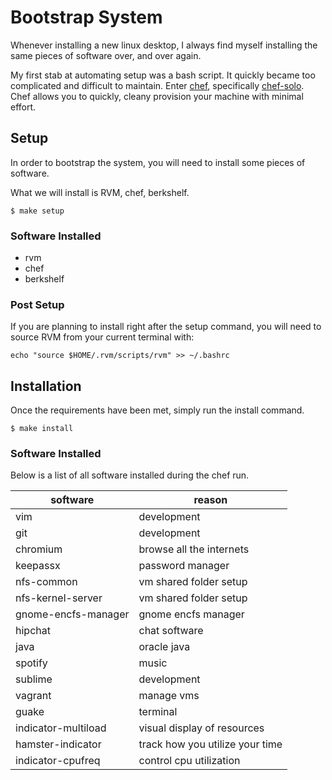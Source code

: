 # Bootstrap System
Whenever installing a new linux desktop, I always find myself installing the same pieces of software over, and over again.

My first stab at automating setup was a bash script.  It quickly became too complicated and difficult to maintain.  Enter [chef](http://www.getchef.com/chef/), specifically [chef-solo](http://docs.opscode.com/chef_solo.html).  Chef allows you to quickly, cleany provision your machine with minimal effort.

## Setup
In order to bootstrap the system, you will need to install some pieces of software.

What we will install is RVM, chef, berkshelf.

```
$ make setup
```

### Software Installed
* rvm
* chef
* berkshelf

### Post Setup
If you are planning to install right after the setup command, you will need to source RVM from your current terminal with:

```
echo "source $HOME/.rvm/scripts/rvm" >> ~/.bashrc
```

## Installation
Once the requirements have been met, simply run the install command.

```
$ make install
```

### Software Installed
Below is a list of all software installed during the chef run.

| software            | reason                          |
| ------------------- | ------------------------------- |
| vim                 | development                     |
| git                 | development                     |
| chromium            | browse all the internets        |
| keepassx            | password manager                |
| nfs-common          | vm shared folder setup          |
| nfs-kernel-server   | vm shared folder setup          |
| gnome-encfs-manager | gnome encfs manager             |
| hipchat             | chat software                   |
| java                | oracle java                     |
| spotify             | music                           |
| sublime             | development                     |
| vagrant             | manage vms                      |
| guake               | terminal                        |
| indicator-multiload | visual display of resources     |
| hamster-indicator   | track how you utilize your time |
| indicator-cpufreq   | control cpu utilization         |
